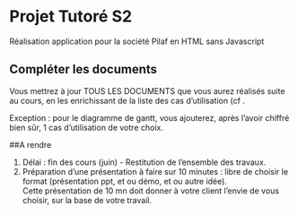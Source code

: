 # Projet Tutoré S2

Réalisation application pour la société Pilaf en HTML sans Javascript

## Compléter  les documents
Vous mettrez à jour TOUS LES DOCUMENTS que vous aurez réalisés suite au cours, en les enrichissant de la liste des cas d’utilisation (cf .

Exception : pour le diagramme de gantt, vous ajouterez, après l’avoir chiffré bien sûr, 1 cas d’utilisation de votre choix.


##A rendre
1. Délai : fin des cours (juin) - Restitution de l’ensemble des travaux. 
2. Préparation d’une présentation à faire sur 10 minutes : libre de choisir le format (présentation ppt, et ou démo, et ou autre idée).  
Cette présentation de 10 mn doit donner à votre client l’envie de vous choisir, sur la base de votre travail.


